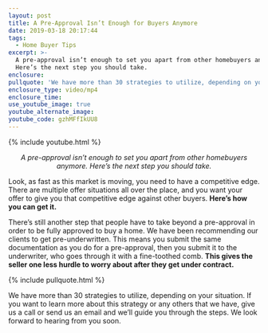 ```yaml
---
layout: post
title: A Pre-Approval Isn’t Enough for Buyers Anymore
date: 2019-03-18 20:17:44
tags:
  - Home Buyer Tips
excerpt: >-
  A pre-approval isn’t enough to set you apart from other homebuyers anymore.
  Here’s the next step you should take.
enclosure:
pullquote: 'We have more than 30 strategies to utilize, depending on your situation.'
enclosure_type: video/mp4
enclosure_time:
use_youtube_image: true
youtube_alternate_image:
youtube_code: gzhMFfIkUU8
---
```


{% include youtube.html %}

<p style="text-align: center;"><em>A pre-approval isn’t enough to set you apart from other homebuyers anymore. Here’s the next step you should take.</em></p>

Look, as fast as this market is moving, you need to have a competitive edge. There are multiple offer situations all over the place, and you want your offer to give you that competitive edge against other buyers. **Here’s how you can get it.**

There’s still another step that people have to take beyond a pre-approval in order to be fully approved to buy a home. We have been recommending our clients to get pre-underwritten. This means you submit the same documentation as you do for a pre-approval, then you submit it to the underwriter, who goes through it with a fine-toothed comb. **This gives the seller one less hurdle to worry about after they get under contract.**

{% include pullquote.html %}

We have more than 30 strategies to utilize, depending on your situation. If you want to learn more about this strategy or any others that we have, give us a call or send us an email and we’ll guide you through the steps. We look forward to hearing from you soon.